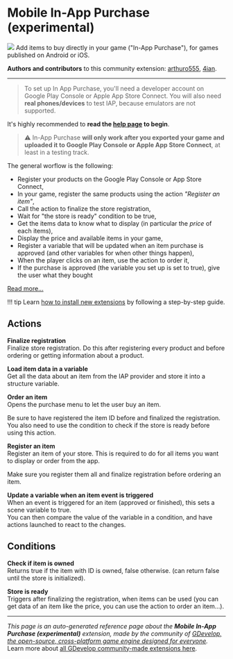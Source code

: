 # Mobile In-App Purchase (experimental)

<img src="https://resources.gdevelop-app.com/assets/Icons/Glyphster Pack/Master/SVG/Shopping and Ecommerce/Shopping and Ecommerce_wallet_money_cash.svg" class="extension-icon"></img>
Add items to buy directly in your game ("In-App Purchase"), for games published on Android or iOS.

**Authors and contributors** to this community extension: [arthuro555](https://gd.games/arthuro555), [4ian](https://gd.games/4ian).

---

> To set up In App Purchase, you'll need a developer account on Google Play Console or Apple App Store Connect. You will also need **real phones/devices** to test IAP, because emulators are not supported.

It's highly recommended to **read the [help page](https://wiki.gdevelop.io/gdevelop5/extensions/in-app-purchase) to begin**. 

> ⚠️ In-App Purchase **will only work after you exported your game and uploaded it to Google Play Console or Apple App Store Connect**, at least in a testing track.

The general worflow is the following:


- Register your products on the Google Play Console or App Store Connect,
- In your game, register the same products using the action *"Register an item"*,
- Call the action to finalize the store registration,
- Wait for "the store is ready" condition to be true,
- Get the items data to know what to display (in particular the *price* of each items),
- Display the price and available items in your game,
- Register a variable that will be updated when an item purchase is approved (and other variables for when other things happen),
- When the player clicks on an item, use the action to order it,
- If the purchase is approved (the variable you set up is set to true), give the user what they bought


[Read more...](https://wiki.gdevelop.io/gdevelop5/extensions/in-app-purchase/setup)

!!! tip
    Learn [how to install new extensions](/gdevelop5/extensions/search) by following a step-by-step guide.

## Actions

**Finalize registration**  
Finalize store registration. Do this after registering every product and before ordering or getting information about a product.

**Load item data in a variable**  
Get all the data about an item from the IAP provider and store it into a structure variable.

**Order an item**  
Opens the purchase menu to let the user buy an item.  

Be sure to have registered the item ID before and finalized the registration. You also need to use the condition to check if the store is ready before using this action.

**Register an item**  
Register an item of your store. This is required to do for all items you want to display or order from the app.   

Make sure you register them all and finalize registration before ordering an item.

**Update a variable when an item event is triggered**  
When an event is triggered for an item (approved or finished), this sets a scene variable to true.   
You can then compare the value of the variable in a condition, and have actions launched to react to the changes.

## Conditions

**Check if item is owned**  
Returns true if the item with ID is owned, false otherwise. (can return false until the store is initialized).

**Store is ready**  
Triggers after finalizing the registration, when items can be used (you can get data of an item like the price, you can use the action to order an item...).



---

*This page is an auto-generated reference page about the **Mobile In-App Purchase (experimental)** extension, made by the community of [GDevelop, the open-source, cross-platform game engine designed for everyone](https://gdevelop.io/).* Learn more about [all GDevelop community-made extensions here](/gdevelop5/extensions).